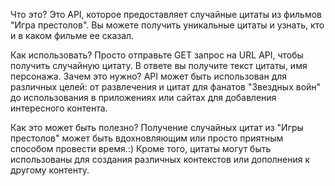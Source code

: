 
Что это?
Это API, которое предоставляет случайные цитаты из фильмов "Игра престолов". Вы можете получить уникальные цитаты и узнать, кто и в каком фильме ее сказал.

Как использовать?
Просто отправьте GET запрос на URL API, чтобы получить случайную цитату. В ответе вы получите текст цитаты, имя персонажа.
Зачем это нужно?
API может быть использован для различных целей: от развлечения и цитат для фанатов "Звездных войн" до использования в приложениях или сайтах для добавления интересного контента.

Как это может быть полезно?
Получение случайных цитат из "Игры престолов" может быть вдохновляющим или просто приятным способом провести время.:)
Кроме того, цитаты могут быть использованы для создания различных контекстов или дополнения к другому контенту.
